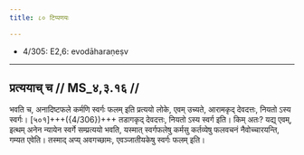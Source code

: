 ```yaml
---
title: ८० टिप्पणयः

---
```

- 4/305: E2,6: evodāharaṇeṣv

____________________________________________


## प्रत्ययाच् च // MS_४,३.१६ //

भवति च, अनादिष्टफले कर्मणि स्वर्गः फलम् इति प्रत्ययो लोके, एवम् उच्यते, आरामकृद् देवदत्तः, नियतो ऽस्य स्वर्गः। [५०१]+++({4/306})+++ तडागकृद् देवदत्तः, नियतो ऽस्य स्वर्ग इति। किम् अतः? यद्य् एवम्, इत्थम् अनेन न्यायेन स्वर्गे सम्प्रत्ययो भवति, यस्मात् स्वर्गफलेषु कर्मसु कर्तव्येषु फलवचनं नैवोच्चारयन्ति, गम्यत एवेति। तस्माद् अप्य् अवगच्छामः, एवञ्जातीयकेषु स्वर्गः फलम् इति।